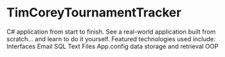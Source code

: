 # TimCoreyTournamentTracker
C# application from start to finish. See a real-world application built from scratch… and learn to do it yourself.  Featured technologies used include: Interfaces Email SQL Text Files App.config data storage and retrieval OOP

